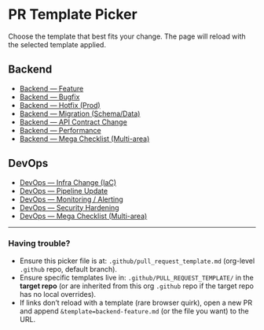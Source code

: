 # PR Template Picker

Choose the template that best fits your change. The page will reload with the selected template applied.

## Backend
- [Backend — Feature](?template=backend-feature.md)
- [Backend — Bugfix](?template=backend-bugfix.md)
- [Backend — Hotfix (Prod)](?template=backend-hotfix.md)
- [Backend — Migration (Schema/Data)](?template=backend-migration.md)
- [Backend — API Contract Change](?template=backend-api-change.md)
- [Backend — Performance](?template=backend-performance.md)
- [Backend — Mega Checklist (Multi-area)](?template=backend-mega-checklist.md)

## DevOps
- [DevOps — Infra Change (IaC)](?template=devops-infra-change.md)
- [DevOps — Pipeline Update](?template=devops-pipeline-update.md)
- [DevOps — Monitoring / Alerting](?template=devops-monitoring-alerting-change.md)
- [DevOps — Security Hardening](?template=devops-security-hardening.md)
- [DevOps — Mega Checklist (Multi-area)](?template=devops-mega-checklist.md)

---

### Having trouble?
- Ensure this picker file is at: `.github/pull_request_template.md` (org-level `.github` repo, default branch).
- Ensure specific templates live in: `.github/PULL_REQUEST_TEMPLATE/` in the **target repo** (or are inherited from this org `.github` repo if the target repo has no local overrides).
- If links don’t reload with a template (rare browser quirk), open a new PR and append `&template=backend-feature.md` (or the file you want) to the URL.
